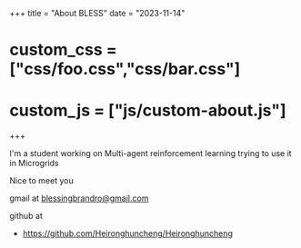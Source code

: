 +++
title = "About BLESS"
date = "2023-11-14"
# custom_css = ["css/foo.css","css/bar.css"]
# custom_js = ["js/custom-about.js"]
+++

I'm a student working on Multi-agent reinforcement learning trying to use it in Microgrids

Nice to meet you

gmail at blessingbrandro@gmail.com

github at 

* https://github.com/Heironghuncheng/Heironghuncheng